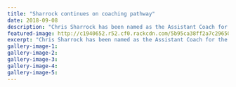 ```yaml
---
title: "Sharrock continues on coaching pathway"
date: 2018-09-08
description: "Chris Sharrock has been named as the Assistant Coach for the NZ Junior (Under 19) badminton team..."
featured-image: http://c1940652.r52.cf0.rackcdn.com/5b95ca38ff2a7c29650001d1/Ex-Chris-Sharrock-ass-coach-NZ-Jun-chron-8-sept.gif
excerpt: "Chris Sharrock has been named as the Assistant Coach for the New Zealand Junior (Under 19) badminton team."
gallery-image-1: 
gallery-image-2: 
gallery-image-3: 
gallery-image-4: 
gallery-image-5: 
---
```

